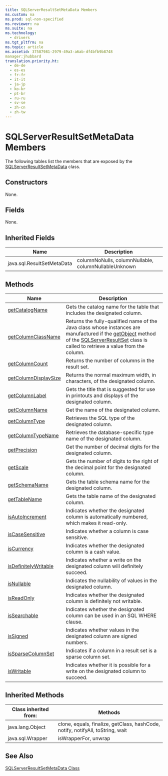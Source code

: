 ```yaml
---
title: SQLServerResultSetMetaData Members
ms.custom: na
ms.prod: sql-non-specified
ms.reviewer: na
ms.suite: na
ms.technology: 
  - drivers
ms.tgt_pltfrm: na
ms.topic: article
ms.assetid: 37587981-2979-49a3-a6ab-df4bfb9b8748
manager:jhubbard
translation.priority.ht: 
  - de-de
  - es-es
  - fr-fr
  - it-it
  - ja-jp
  - ko-kr
  - pt-br
  - ru-ru
  - sv-se
  - zh-cn
  - zh-tw
---
```

# SQLServerResultSetMetaData Members
  The following tables list the members that are exposed by the [SQLServerResultSetMetaData](../content/SQLServerResultSetMetaData-Class.md) class.  
  
## Constructors  
 None.  
  
## Fields  
 None.  
  
## Inherited Fields  
  
|Name|Description|  
|----------|-----------------|  
|java.sql.ResultSetMetaData|columnNoNulls, columnNullable, columnNullableUnknown|  
  
## Methods  
  
|Name|Description|  
|----------|-----------------|  
|[getCatalogName](../content/getCatalogName-Method--SQLServerResultSetMetaData-.md)|Gets the catalog name for the table that includes the designated column.|  
|[getColumnClassName](../content/getColumnClassName-Method--SQLServerResultSetMetaData-.md)|Returns the fully\-qualified name of the Java class whose instances are manufactured if the [getObject](../content/getObject-Method--SQLServerResultSet-.md) method of the [SQLServerResultSet](../content/SQLServerResultSet-Class.md) class is called to retrieve a value from the column.|  
|[getColumnCount](../content/getColumnCount-Method--SQLServerResultSetMetaData-.md)|Returns the number of columns in the result set.|  
|[getColumnDisplaySize](../content/getColumnDisplaySize-Method--SQLServerResultSetMetaData-.md)|Returns the normal maximum width, in characters, of the designated column.|  
|[getColumnLabel](../content/getColumnLabel-Method--SQLServerResultSetMetaData-.md)|Gets the title that is suggested for use in printouts and displays of the designated column.|  
|[getColumnName](../content/getColumnName-Method--SQLServerResultSetMetaData-.md)|Get the name of the designated column.|  
|[getColumnType](../content/getColumnType-Method--SQLServerResultSetMetaData-.md)|Retrieves the SQL type of the designated column.|  
|[getColumnTypeName](../content/getColumnTypeName-Method--SQLServerResultSetMetaData-.md)|Retrieves the database\-specific type name of the designated column.|  
|[getPrecision](../content/getPrecision-Method--SQLServerResultSetMetaData-.md)|Get the number of decimal digits for the designated column.|  
|[getScale](../content/getScale-Method--SQLServerResultSetMetaData-.md)|Gets the number of digits to the right of the decimal point for the designated column.|  
|[getSchemaName](../content/getSchemaName-Method--SQLServerResultSetMetaData-.md)|Gets the table schema name for the designated column.|  
|[getTableName](../content/getTableName-Method--SQLServerResultSetMetaData-.md)|Gets the table name of the designated column.|  
|[isAutoIncrement](../content/isAutoIncrement-Method--SQLServerResultSetMetaData-.md)|Indicates whether the designated column is automatically numbered, which makes it read\-only.|  
|[isCaseSensitive](../content/isCaseSensitive-Method--SQLServerResultSetMetaData-.md)|Indicates whether a column is case sensitive.|  
|[isCurrency](../content/isCurrency-Method--SQLServerResultSetMetaData-.md)|Indicates whether the designated column is a cash value.|  
|[isDefinitelyWritable](../content/isDefinitelyWritable-Method--SQLServerResultSetMetaData-.md)|Indicates whether a write on the designated column will definitely succeed.|  
|[isNullable](../content/isNullable-Method--SQLServerResultSetMetaData-.md)|Indicates the nullability of values in the designated column.|  
|[isReadOnly](../content/isReadOnly-Method--SQLServerResultSetMetaData-.md)|Indicates whether the designated column is definitely not writable.|  
|[isSearchable](../content/isSearchable-Method--SQLServerResultSetMetaData-.md)|Indicates whether the designated column can be used in an SQL WHERE clause.|  
|[isSigned](../content/isSigned-Method--SQLServerResultSetMetaData-.md)|Indicates whether values in the designated column are signed numbers.|  
|[isSparseColumnSet](../content/isSparseColumnSet-Method--SQLServerResultSetMetaData-.md)|Indicates if a column in a result set is a sparse column set.|  
|[isWritable](../content/isWritable-Method--SQLServerResultSetMetaData-.md)|Indicates whether it is possible for a write on the designated column to succeed.|  
  
## Inherited Methods  
  
|Class inherited from:|Methods|  
|---------------------------|-------------|  
|java.lang.Object|clone, equals, finalize, getClass, hashCode, notify, notifyAll, toString, wait|  
|java.sql.Wrapper|isWrapperFor, unwrap|  
  
## See Also  
 [SQLServerResultSetMetaData Class](../content/SQLServerResultSetMetaData-Class.md)  
  
  